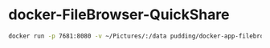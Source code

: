 # docker-FileBrowser-QuickShare

````bash
docker run -p 7681:8080 -v ~/Pictures/:/data pudding/docker-app-filebrowse-20230822-1557
````